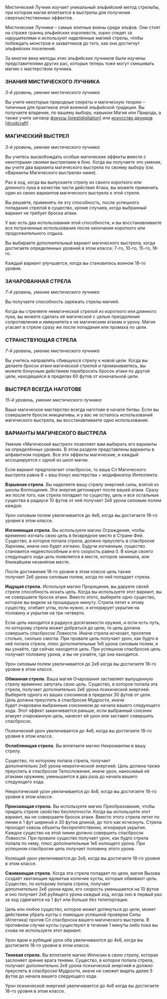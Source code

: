 Мистический Лучник изучает уникальный эльфийский метод стрельбы, при котором магия вплетается в выстрелы для получения сверхъестественных эффектов.

Мистические Лучники – самые элитные воины среди эльфов. Они стоят на страже границ эльфийских королевств, зорко следят за нарушителями и используют наделённые магией стрелы, чтобы побеждать монстров и захватчиков до того, как они достигнут эльфийских поселений.

За многие века методы этих эльфийских лучников были изучены представителями других рас, которые теперь тоже могут смешивать магию с мастерством лучника.

  

### ЗНАНИЯ МИСТИЧЕСКОГО ЛУЧНИКА

_3-й уровень, умение мистического лучника_

Вы учите некоторые природные секреты и магическую теорию – типичные для практиков этой военной эльфийской традиции. Вы получаете владение, по вашему выбору, навыком Магия или Природа, а также учите заговор [фокусы [prestidigitation]](https://dnd.su/spells/91-prestidigitation/) или [искусство друидов [druidcraft]](https://dnd.su/spells/123-druidcraft/) .

  

### МАГИЧЕСКИЙ ВЫСТРЕЛ

_3-й уровень, умение мистического лучника_

Вы учитесь высвобождать особые магические эффекты вместе с некоторыми своими выстрелами в бою. Когда вы получаете это умение, вы учите два варианта магического выстрела по своему выбору (см. «Варианты Магического выстрела» ниже).

Раз в ход, когда вы выпускаете стрелу из своего короткого или длинного лука в качестве части действия Атака, вы можете применить один из своих вариантов магического выстрела к этой стреле.

Вы решаете, применять ли эту способность, после успешного попадания стрелой в существо, кроме случаев, когда выбранный вариант не требует броска атаки.

У вас есть два использования этой способности, и вы восстанавливаете все потраченные использования после окончания короткого или продолжительного отдыха.

Вы выбираете дополнительный вариант магического выстрела, когда достигаете определенных уровней в этом классе: 7-го, 10-го, 15-го, 18-го.

Каждый вариант улучшается, когда вы становитесь воином 18-го уровня.

  

### ЗАЧАРОВАННАЯ СТРЕЛА

_7-й уровень, умение мистического лучника_

Вы получаете способность заряжать стрелы магией.

Когда вы стреляете немагической стрелой из короткого или длинного лука, вы можете сделать её магической с целью преодоления сопротивления и иммунитета к не магическим атакам и урону. Магия угасает в стреле сразу же после попадания или промаха по цели.

  

### СТРАНСТВУЮЩАЯ СТРЕЛА

_7-й уровень, умение мистического лучника_

Вы учитесь направлять сбившуюся стрелу к новой цели. Когда вы делаете бросок атаки магической стрелой и промахиваетесь, вы можете бонусным действием перебросить бросок атаки по другой цели, находящейся в пределах 60 футов от изначальной цели.

  

### ВЫСТРЕЛ ВСЕГДА НАГОТОВЕ

_15-й уровень, умение мистического лучника_

Ваше магическое мастерство всегда наготове в начале битвы. Если вы совершаете бросок инициативы, и у вас не осталось использований магического выстрела, вы восстанавливаете одно использование.

  

### ВАРИАНТЫ МАГИЧЕСКОГО ВЫСТРЕЛА

Умение «Магический выстрел» позволяет вам выбирать его варианты на определённых уровнях. В этом разделе представлены варианты в алфавитном порядке. Все эти эффекты магические, и каждый ассоциируется с одной из школ магии.

Если вариант предполагает спасбросок, то ваша Сл Магического выстрела равна 8 + ваш бонус мастерства + модификатор Интеллекта.  
  
**Взрывная стрела.** Вы наделяете вашу стрелу энергией силы, взятой из школы Воплощения. Эта энергия детонирует после вашей атаки. Сразу же после того, как стрела попадает по существу, цель и все остальные существа в радиусе 10 футов от неё получает 2к6 урона силовым полем каждое.

Урон силовым полем увеличивается до 4к6, когда вы достигаете 18-го уровня в этом классе.

**Изгоняющая стрела.** Вы используете магию Ограждения, чтобы временно изгнать свою цель в безвредное место в Стране Фей. Существо, в которое попала стрела, должно преуспеть в спасброске Харизмы, иначе оно будет изгнано. Будучи изгнанным, существо становится недееспособным и его скорость равна 0. В конце своего следующего хода цель появляется в месте, которое занимала, или ближайшем незанятом месте.

После достижения 18-го уровня в этом классе цель также получает 2к6 урона силовым полем, когда по ней попадает стрела.

**Ищущая стрела.** Используя магию Прорицания, вы даруете своей стреле способность искать цель. Когда вы используете этот вариант, вы не совершаете бросок атаки. Вместо этого, выберите одно существо, которое вы видели за прошедшую минуту. Стрела летит к этому существу, огибает углы, если нужно, и игнорирует укрытие на половину и укрытие на три четверти.

Если цель находится в радиусе досягаемости оружия, и если есть путь, по которому стрела может добраться до цели, то цель должна совершить спасбросок Ловкости. Иначе стрела исчезает, пролетев столько, сколько смогла. При провале цель получает урон, как будто в неё попала стрела, плюс дополнительные 1к6 урона силовым полем, и вы узнаёте, где сейчас находится цель. При успешном спасброске цель получает половину урона, и вы не узнаёте, где она находится.

Урон силовым полем увеличивается до 2к6 когда вы достигаете 18-го уровня в этом классе.

**Обманная стрела.** Ваша магия Очарования заставляет выпущенную стрелу временно запутать свою цель. Существо, в которое попала эта стрела, получает дополнительно 2к6 урона психической энергией. Выберите одного из ваших союзников в пределах 30 футов от цели. Цель должна преуспеть в спасброске Мудрости, иначе будет очарована выбранным союзником до начала вашего следующего хода. Этот эффект заканчивается раньше, если выбранный союзник атакует очарованную цель, нанесет ей урон или заставит совершить спасбросок.

Психический урон увеличивается до 4к6, когда вы достигаете 18-го уровня в этом классе.

**Ослабляющая стрела.** Вы вплетаете магию Некромантии в вашу стрелу.

Существо, по которому попала стрела, получает дополнительно 2к6 урона некротической энергией. Цель должна также преуспеть в спасброске Телосложения, иначе урон, наносимый её атаками оружием, уменьшается в два раза до начала вашего следующего хода.

Некротический урон увеличивается до 4к6, когда вы достигаете 18-го уровня в этом классе.

**Пронзающая стрела.** Вы используете магию Преобразования, чтобы придать стреле свойство бесплотности. Когда вы используете этот вариант, вы не совершаете бросок атаки. Вместо этого стрела летит по линии в 1 фут шириной и 30 футов длиной, до того как исчезнуть. Стрела проходит сквозь объекты беспрепятственно, игнорируя укрытия. Каждое существо на этой линии должно совершить спасбросок Ловкости. При провале существо получает урон, как будто стрела попала по нему, плюс дополнительные 1к6 колющего урона. При успешном спасброске цель получает половину этого урона.

Колющий урон увеличивается до 2к6, когда вы достигаете 18-го уровня в этом классе.

**Сжимающая стрела.** Когда эта стрела попадает по цели, магия Вызова создаёт хватающие ядовитые колючие кусты, которые обвивают цель. Существо, по которому попала стрела, получает дополнительно 2к6 урона ядом, его скорость уменьшается на 10 футов и оно получает 2к6 рубящего урона каждый ход, когда оно в первый раз за ход сдвигается на 1 фут или больше без телепортации.

Цель или любое существо, которое может дотянуться до цели, может действием убрать кусты с помощью успешной проверки Силы (Атлетика) против Сл спасброска вашего магического выстрела. В противном случае кусты существуют в течение 1 минуты либо пока вы снова не используете этот вариант.

Урон ядом и рубящий урон оба увеличиваются до 4к6, когда вы достигаете 18-го уровня в этом классе.

**Теневая стрела.** Вы вплетаете магию Иллюзии в свою стрелу, которая заслоняет зрение врага тенями. Существо, в которое попала стрела, получает дополнительно 2к6 урона психической энергией и должно преуспеть в спасброске Мудрости, иначе не сможет видеть далее 5 футов до начала вашего следующего хода.

Урон психической энергией увеличивается до 4к6 когда вы достигаете 18-го уровня в этом классе.